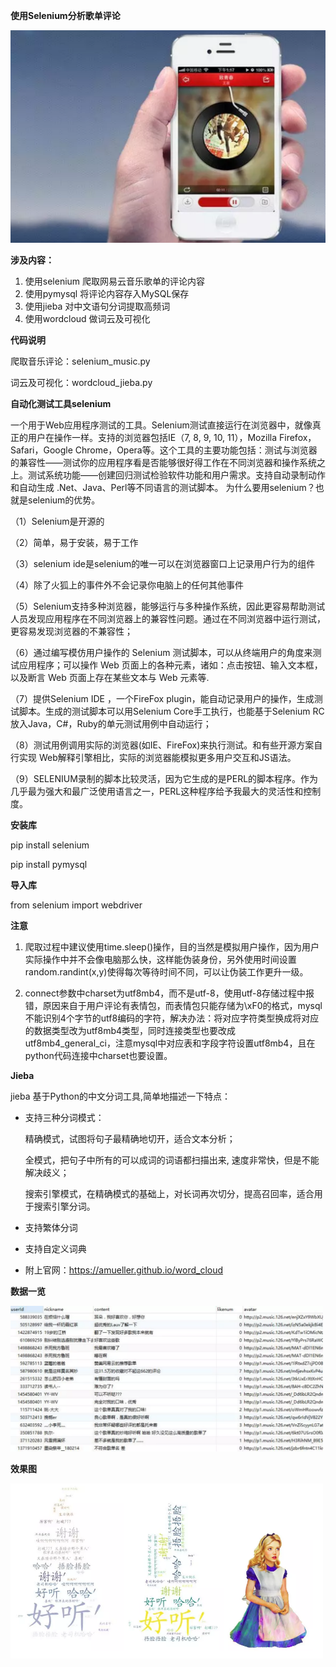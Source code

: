 **使用Selenium分析歌单评论**

<img src="https://github.com/jm199504/Selenium-WordCloud/blob/master/images/music.png" />

**涉及内容：**

1. 使用selenium 爬取网易云音乐歌单的评论内容
2. 使用pymysql 将评论内容存入MySQL保存
3. 使用jieba 对中文语句分词提取高频词
4. 使用wordcloud 做词云及可视化

**代码说明**

爬取音乐评论：selenium_music.py

词云及可视化：wordcloud_jieba.py

**自动化测试工具selenium**

一个用于Web应用程序测试的工具。Selenium测试直接运行在浏览器中，就像真正的用户在操作一样。支持的浏览器包括IE（7, 8, 9, 10, 11），Mozilla Firefox，Safari，Google Chrome，Opera等。这个工具的主要功能包括：测试与浏览器的兼容性——测试你的应用程序看是否能够很好得工作在不同浏览器和操作系统之上。测试系统功能——创建回归测试检验软件功能和用户需求。支持自动录制动作和自动生成 .Net、Java、Perl等不同语言的测试脚本。
为什么要用selenium？也就是selenium的优势。

（1）Selenium是开源的

（2）简单，易于安装，易于工作

（3）selenium ide是selenium的唯一可以在浏览器窗口上记录用户行为的组件

（4）除了火狐上的事件外不会记录你电脑上的任何其他事件

（5）Selenium支持多种浏览器，能够运行与多种操作系统，因此更容易帮助测试人员发现应用程序在不同浏览器上的兼容性问题。通过在不同浏览器中运行测试，更容易发现浏览器的不兼容性；

（6）通过编写模仿用户操作的 Selenium 测试脚本，可以从终端用户的角度来测试应用程序；可以操作 Web 页面上的各种元素，诸如：点击按钮、输入文本框，以及断言 Web 页面上存在某些文本与 Web 元素等.

（7）提供Selenium IDE ，一个FireFox plugin，能自动记录用户的操作，生成测试脚本。生成的测试脚本可以用Selenium Core手工执行，也能基于Selenium RC放入Java，C#，Ruby的单元测试用例中自动运行；

（8）测试用例调用实际的浏览器(如IE、FireFox)来执行测试。和有些开源方案自行实现 Web解释引擎相比，实际的浏览器能模拟更多用户交互和JS语法。

（9）SELENIUM录制的脚本比较灵活，因为它生成的是PERL的脚本程序。作为几乎最为强大和最广泛使用语言之一，PERL这种程序给予我最大的灵活性和控制度。

**安装库**

pip install selenium

pip install pymysql

**导入库**

from selenium import webdriver

**注意**

1. 爬取过程中建议使用time.sleep()操作，目的当然是模拟用户操作，因为用户实际操作中并不会像电脑那么快，这样能伪装身份，另外使用时间设置random.randint(x,y)使得每次等待时间不同，可以让伪装工作更升一级。

2. connect参数中charset为utf8mb4，而不是utf-8，使用utf-8存储过程中报错，原因来自于用户评论有表情包，而表情包只能存储为\\xF0的格式，mysql不能识别4个字节的utf8编码的字符，解决办法：将对应字符类型换成将对应的数据类型改为utf8mb4类型，同时连接类型也要改成utf8mb4_general_ci，注意mysql中对应表和字段字符设置utf8mb4，且在python代码连接中charset也要设置。

**Jieba**

jieba 基于Python的中文分词工具,简单地描述一下特点：

- 支持三种分词模式：

  精确模式，试图将句子最精确地切开，适合文本分析；
  
  全模式，把句子中所有的可以成词的词语都扫描出来, 速度非常快，但是不能解决歧义；
  
  搜索引擎模式，在精确模式的基础上，对长词再次切分，提高召回率，适合用于搜索引擎分词。

- 支持繁体分词

- 支持自定义词典

- 附上官网：https://amueller.github.io/word_cloud

**数据一览**

<img src="https://github.com/jm199504/Selenium-WordCloud/blob/master/images/db.png" width = "500" />

**效果图**

<img src="https://github.com/jm199504/Selenium-WordCloud/blob/master/images/result.png" width = "500" />
